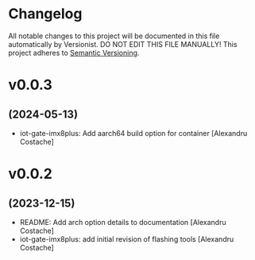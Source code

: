 # Changelog

All notable changes to this project will be documented in this file
automatically by Versionist. DO NOT EDIT THIS FILE MANUALLY!
This project adheres to [Semantic Versioning](http://semver.org/).

# v0.0.3
## (2024-05-13)

* iot-gate-imx8plus: Add aarch64 build option for container [Alexandru Costache]

# v0.0.2
## (2023-12-15)

* README: Add arch option details to documentation [Alexandru Costache]
* iot-gate-imx8plus: add initial revision of flashing tools [Alexandru Costache]
